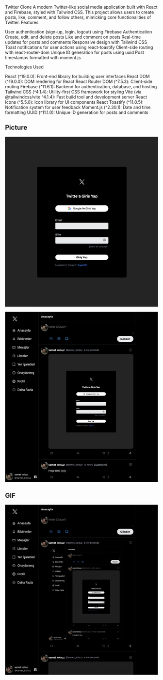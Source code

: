 Twitter Clone
A modern Twitter-like social media application built with React and Firebase, styled with Tailwind CSS. This project allows users to create posts, like, comment, and follow others, mimicking core functionalities of Twitter.
Features

User authentication (sign-up, login, logout) using Firebase Authentication
Create, edit, and delete posts
Like and comment on posts
Real-time updates for posts and comments
Responsive design with Tailwind CSS
Toast notifications for user actions using react-toastify
Client-side routing with react-router-dom
Unique ID generation for posts using uuid
Post timestamps formatted with moment.js

Technologies Used

React (^19.0.0): Front-end library for building user interfaces
React DOM (^19.0.0): DOM rendering for React
React Router DOM (^7.5.3): Client-side routing
Firebase (^11.6.1): Backend for authentication, database, and hosting
Tailwind CSS (^4.1.4): Utility-first CSS framework for styling
Vite (via @tailwindcss/vite ^4.1.4): Fast build tool and development server
React Icons (^5.5.0): Icon library for UI components
React Toastify (^11.0.5): Notification system for user feedback
Moment.js (^2.30.1): Date and time formatting
UUID (^11.1.0): Unique ID generation for posts and comments
##  Picture  ##

![](/A1.png)

![](/A2.png)

##  GIF  ##

![](/A3.gif)
